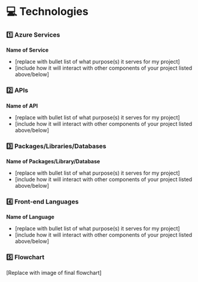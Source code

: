 # 💻 Technologies

### :one: Azure Services

**Name of Service**
- [replace with bullet list of what purpose(s) it serves for my project]
- [include how it will interact with other components of your project listed above/below]

### :two: APIs

**Name of API**
- [replace with bullet list of what purpose(s) it serves for my project]
- [include how it will interact with other components of your project listed above/below]

### :three: Packages/Libraries/Databases

**Name of Packages/Library/Database**
- [replace with bullet list of what purpose(s) it serves for my project]
- [include how it will interact with other components of your project listed above/below]

### :four: Front-end Languages

**Name of Language**
- [replace with bullet list of what purpose(s) it serves for my project]
- [include how it will interact with other components of your project listed above/below]

### :five: Flowchart

[Replace with image of final flowchart]
